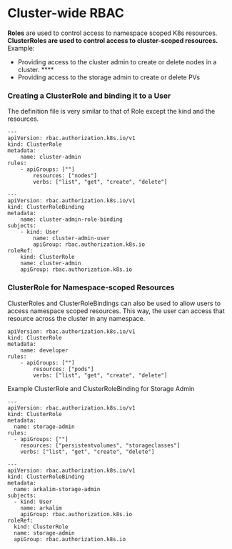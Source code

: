 # Cluster-wide RBAC

**Roles** are used to control access to namespace scoped K8s resources. **ClusterRoles are used to control access to cluster-scoped resources.** Example:

- Providing access to the cluster admin to create or delete nodes in a cluster. ****
- Providing access to the storage admin to create or delete PVs

### Creating a ClusterRole and binding it to a User
The definition file is very similar to that of Role except the kind and the resources.
```
---
apiVersion: rbac.authorization.k8s.io/v1
kind: ClusterRole
metadata:
	name: cluster-admin
rules:
	- apiGroups: [""]
		resources: ["nodes"]
		verbs: ["list", "get", "create", "delete"]

---
apiVersion: rbac.authorization.k8s.io/v1
kind: ClusterRoleBinding
metadata:
	name: cluster-admin-role-binding
subjects:
	- kind: User
		name: cluster-admin-user
		apiGroup: rbac.authorization.k8s.io
roleRef:
	kind: ClusterRole
	name: cluster-admin
	apiGroup: rbac.authorization.k8s.io

```
### ClusterRole for Namespace-scoped Resources
ClusterRoles and ClusterRoleBindings can also be used to allow users to access namespace scoped resources. This way, the user can access that resource across the cluster in any namespace. 
```
apiVersion: rbac.authorization.k8s.io/v1
kind: ClusterRole
metadata:
	name: developer
rules:
	- apiGroups: [""]
		resources: ["pods"]
		verbs: ["list", "get", "create", "delete"]
```

Example ClusterRole and ClusterRoleBinding for Storage Admin
```
---
apiVersion: rbac.authorization.k8s.io/v1
kind: ClusterRole
metadata:
  name: storage-admin
rules:
  - apiGroups: [""]
    resources: ["persistentvolumes", "storageclasses"]
    verbs: ["list", "get", "create", "delete"]

---
apiVersion: rbac.authorization.k8s.io/v1
kind: ClusterRoleBinding
metadata:
  name: arkalim-storage-admin
subjects:
  - kind: User
    name: arkalim
    apiGroup: rbac.authorization.k8s.io
roleRef:
  kind: ClusterRole
  name: storage-admin
  apiGroup: rbac.authorization.k8s.io
```
